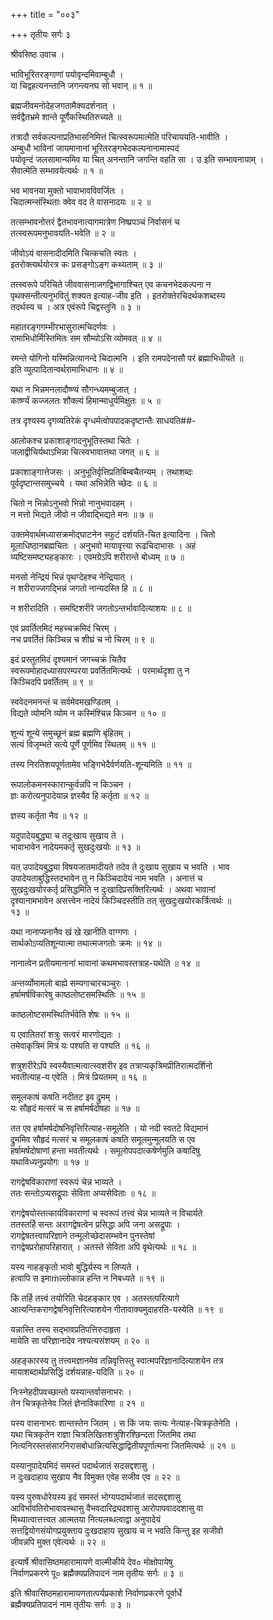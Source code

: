 +++
title = "००३"

+++
तृतीयः सर्गः ३  
  
श्रीवसिष्ठ उवाच ।  
  
भाविभूरितरङ्गाणां पयोवृन्दमिवाम्बुधौ ।  
या चिद्वहत्यनन्तानि जगन्त्यनघ सो भवान् ॥ १ ॥  
  
ब्रह्मजीवमनोदेहजगतामैक्यदर्शनात् ।  
सर्वद्वैतभ्रमे शान्ते पूर्णैकस्थितिरुच्यते ॥  
  
तत्रादौ सर्वकल्पनाप्रतिभासनिमित्तं चित्स्वरूपमात्मेति परिचाययति-भावीति ।   
अम्बुधौ भाविनां जायमानानां भूरितरङ्गभेदकल्पनानामास्पदं   
पयोवृन्दं जलसामान्यमिव या चित् अनन्तानि जगन्ति वहति सा । उ इति सम्भावनायाम् ।   
सैवात्मेति सम्भावयेत्यर्थः ॥ १ ॥  
  
भव भावनया मुक्तो भावाभावविवर्जितः ।  
चिदात्मन्संस्थिताः क्वेव वद ते वासनादयः ॥ २ ॥  
  
तत्सम्भावनोत्तरं द्वैतभावनात्यागमात्रेण निष्प्रपञ्चं निर्वासनं च   
तत्स्वरूपमनुभावयति-भवेति ॥ २ ॥  
  
जीवोऽयं वासनादीदमिति चित्कचति स्वतः ।  
इतरोक्त्यर्थयोरत्र कः प्रसङ्गोऽङ्ग कथ्यताम् ॥ ३ ॥  
  
तत्स्वरूपे परिचिते जीववासनाजगद्विभागाश्चित् एव कचनभेदकल्पना न   
पृथक्सन्तीत्यनुभवितुं शक्यत इत्याह-जीव इति । इतरोक्तेरचिदर्थकशब्दस्य   
तदर्थस्य च । अत्र एवंरूपे चिद्वस्तुनि ॥ ३ ॥  
  
महातरङ्गगम्भीरभासुरात्मचिदर्णवः ।  
रामाभिधोर्मिस्तिमितः सम सौम्योऽसि व्योमवत् ॥ ४ ॥  
  
रमन्ते योगिनो यस्मिन्नित्यानन्दे चिदात्मनि । इति रामपदेनासौ परं ब्रह्माभिधीयते ॥   
इति व्युत्पादितान्वर्थरामाभिधानः ॥ ४ ॥  
  
यथा न भिन्नमनलादौष्ण्यं सौगन्ध्यमम्बुजात् ।  
कार्ष्ण्यं कज्जलतः शौक्ल्यं हिमान्माधुर्यमिक्षुतः ॥ ५ ॥  
  
तत्र दृश्यस्य दृगव्यतिरेकं दृग्धर्मत्वोपपादकदृष्टान्तैः साधयति##-  
  
आलोकश्च प्रकाशाङ्गादनुभूतिस्तथा चितेः ।  
जलाद्वीचिर्यथाऽभिन्ना चित्स्वभावात्तथा जगत् ॥ ६ ॥  
  
प्रकाशाङ्गात्तेजसः । अनुभूतिर्वृत्तिप्रतिबिम्बचैतन्यम् । तथाशब्दः   
पूर्वदृष्टान्तसमुच्चये । यथा अभिन्नेति च्छेदः ॥ ६ ॥  
  
चितो न भिन्नोऽनुभवो भिन्नो नानुभवादहम् ।  
न मत्तो भिद्यते जीवो न जीवाद्भिद्यते मनः ॥ ७ ॥  
  
उक्तमेवार्थमध्यासक्रमोद्घाटनेन स्फुटं दर्शयति-चित इत्यादिना । चितो   
मूलाधिष्ठानब्रह्मचितः । अनुभवो मायावृत्त्या रूढचिदाभासः । अहं   
व्यष्टिसमष्ट्यहङ्कारः । एवमग्रेऽपि शरीरान्ते बोध्यम् ॥ ७ ॥  
  
मनसो नेन्द्रियं भिन्नं पृथग्देहश्च नेन्द्रियात् ।  
न शरीराज्जगद्भिन्नं जगतो नान्यदस्ति हि ॥ ८ ॥  
  
न शरीरादिति । समष्टिशरीरे जगतोऽन्तर्भावादित्याशयः ॥ ८ ॥  
  
एवं प्रवर्तितमिदं महच्चक्रमिदं चिरम् ।  
नच प्रवर्तितं किञ्चिन्न च शीघ्रं च नो चिरम् ॥ ९ ॥  
  
इदं प्रस्तुतमिदं दृश्यमानं जगच्चक्रं चितैव   
स्वरूपमोहादध्यासपरम्परया प्रवर्तितमित्यर्थः । परमार्थदृशा तु न   
किञ्चिदपि प्रवर्तितम् ॥ ९ ॥  
  
स्ववेदनमनन्तं च सर्वमेवमखण्डितम् ।  
विद्यते व्योमनि व्योम न कस्मिंश्चिन्न किञ्चन ॥ १० ॥  
  
शून्यं शून्ये समुच्छूनं ब्रह्म ब्रह्मणि बृंहितम् ।  
सत्यं विजृम्भते सत्ये पूर्णे पूर्णमिव स्थितम् ॥ ११ ॥  
  
तस्य निरतिशयपूर्णतामेव भङ्गिभेदैर्वर्णयति-शून्यमिति ॥ ११ ॥  
  
रूपालोकमनस्कारान्कुर्वन्नपि न किञ्चन ।  
ज्ञः करोत्यनुपादेयान्न ज्ञस्यैव हि कर्तृता ॥ १२ ॥  
  
ज्ञस्य कर्तृता नैव ॥ १२ ॥  
  
यदुपादेयबुद्ध्या च तदूःखाय सुखाय ते ।  
भावाभावेन नादेयमकर्तृ सुखदुःखयोः ॥ १३ ॥  
  
यत् उपादेयबुद्ध्या विषयजातमादीयते तदेव ते दुःखाय सुखाय च भवति । भाव   
उपादेयताबुद्धिस्तदभावेन तु न किञ्चिदादेयं नाम भवति । अनात्तं च   
सुखदुःखयोरकर्तृ प्रसिद्धमिति न दुःखादिप्रसक्तिरित्यर्थः । अथवा भावानां   
दृश्यानामभावेन असत्त्वेन नादेयं किञ्चिदस्तीति तत् सुखदुःखयोरकर्त्रित्वर्थः ॥   
१३ ॥  
  
यथा नानाप्यनानैव खं खे खानीति वाग्गणः ।  
सार्थकोऽप्यतिशून्यात्मा तथात्मजगतोः क्रमः ॥ १४ ॥  
  
नानात्वेन प्रतीयमानानां भावानां कथमभावस्तत्राह-यथेति ॥ १४ ॥  
  
अन्तर्व्योमामलो बाह्ये सम्यगाचारचञ्चुरः ।  
हर्षामर्षविकारेषु काष्ठलोष्टसमस्थितिः ॥ १५ ॥  
  
काष्ठलोष्टसमस्थितिर्भवेति शेषः ॥ १५ ॥  
  
य एवातितरां शत्रुः सत्वरं मारणोद्यतः ।  
तमेवाकृत्रिमं मित्रं यः पश्यति स पश्यति ॥ १६ ॥  
  
शत्रुशरीरेऽपि स्वस्यैवात्मत्वात्स्वशरीर इव तत्राप्यकृत्रिमप्रीतिरात्मदर्शिनो   
भवतीत्याह-य एवेति । मित्रं प्रियतमम् ॥ १६ ॥  
  
समूलकाषं कषति नदीतट इव द्रुमम् ।  
यः सौहृदं मत्सरं च स हर्षामर्षदोषहा ॥ १७ ॥  
  
तत एव हर्षामर्षदोषनिवृत्तिरित्याह-समूलेति । यो नदी स्वतटे विद्यमानं   
द्रुममिव सौहृदं मत्सरं च समूलकाषं कषति समूलमुन्मूलयति स एव   
हर्षामर्षदोषाणां हन्ता भवतीत्यर्थः । समूलोपपदात्कषेर्णमुलि कषादिषु   
यथाविध्यनुप्रयोगः ॥ १७ ॥  
  
रागद्वेषविकाराणां स्वरूपं चेन्न भाव्यते ।  
ततः सन्तोऽप्यसद्रूपाः सेविता अप्यसेविताः ॥ १८ ॥  
  
रागद्वेषयोस्तत्कार्यविकाराणां च स्वरूपं तत्त्वं चेन्न भाव्यते न विचार्यते   
ततस्तर्हि सन्तः अरागद्वेषत्वेन प्रसिद्धा अपि जना असद्रूपाः ।   
रागद्वेषतत्त्वापरिज्ञाने तन्मूलोच्छेदासम्भवेन पुनस्तेषां   
रागद्वेषप्ररोहापरिहारात् । अतस्ते सेविता अपि वृथेत्यर्थः ॥ १८ ॥  
  
यस्य नाहङ्कृतो भावो बुद्धिर्यस्य न लिप्यते ।  
हत्वापि स इमाṁल्लोकान्न हन्ति न निबध्यते ॥ १९ ॥  
  
किं तर्हि तत्त्वं तयोरिति चेदहङ्कार एव । अतस्तत्परित्यागे   
आत्यन्तिकरागद्वेषनिवृत्तिरित्याशयेन गीतावाक्यमुदाहरति-यस्येति ॥ १९ ॥  
  
यन्नास्ति तस्य सद्भावप्रतिपत्तिरुदाहृता ।  
मायेति सा परिज्ञानादेव नश्यत्यसंशयम् ॥ २० ॥  
  
अहङ्कारस्य तु तत्त्वमज्ञानमेव तन्निवृत्तिस्तु स्वात्मपरिज्ञानादित्याशयेन तत्र   
मायाशब्दार्थप्रसिद्धिं दर्शयन्नाह-यदिति ॥ २० ॥  
  
निःस्नेहदीपवच्छान्तो यस्यान्तर्वासनाभरः ।  
तेन चित्रकृतेनेव जितं ज्ञेनाविकारिणा ॥ २१ ॥  
  
यस्य वासनाभरः शान्तस्तेन जितम् । स किं जयः सत्यः नेत्याह-चित्रकृतेनेति ।   
यथा चित्रकृतेन राज्ञा चित्रलिखितशत्रुशिरश्छिन्दता जितमिव तथा   
नित्यनिरस्तसंसारनिरासबोधान्नित्यसिद्धाद्वितीयपूर्णात्मना जितमित्यर्थः ॥ २१ ॥  
  
यस्यानुपादेयमिदं समस्तं पदार्थजातं सदसद्दशासु ।  
न दुःखदाहाय सुखाय नैव विमुक्त एवेह सजीव एव ॥ २२ ॥  
  
यस्य पुरुषधोरेयस्य इदं समस्तं भोग्यपदार्थजातं सदसद्दशासु   
आविर्भावतिरोभावावस्थासु वैभवदारिद्र्यदशासु आरोपापवाददशासु वा   
मिथ्यात्वात्तत्त्वत आत्मतया नित्यलब्धत्वाद्वा अनुपादेयं   
सत्तद्वियोगसंयोगप्रयुक्ताय दुःखदाहाय सुखाय च न भवति किन्तु इह सजीवो   
जीवन्नपि मुक्त एवेत्यर्थः ॥ २२ ॥  
  
इत्यार्षे श्रीवासिष्ठमहारामायणे वाल्मीकीये देव० मोक्षोपायेषु   
निर्वाणप्रकरणे पू० ब्रह्मैक्यप्रतिपादनं नाम तृतीयः सर्गः ॥ ३ ॥  
  
इति श्रीवासिष्ठमहारामायणतात्पर्यप्रकाशे निर्वाणप्रकरणे पूर्वार्धे   
ब्रह्मैक्यप्रतिपादनं नाम तृतीयः सर्गः ॥ ३ ॥  